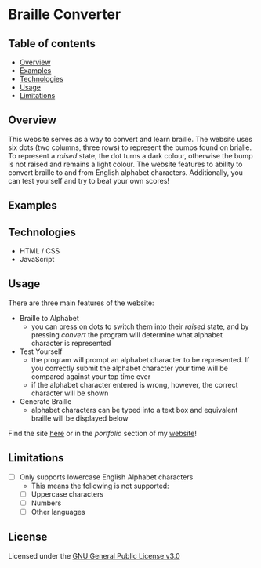 # Braille Converter

## Table of contents
* [Overview](#overview)
* [Examples](#examples)
* [Technologies](#technologies)
* [Usage](#usage)
* [Limitations](#limitations)

## Overview
This website serves as a way to convert and learn braille. The website uses six dots (two columns, three rows) to represent the bumps found on brialle. To represent a *raised* state, the dot turns a dark colour, otherwise the bump is not raised and remains a light colour. The website features to ability to convert braille to and from English alphabet characters. Additionally, you can test yourself and try to beat your own scores!

## Examples



## Technologies
- HTML / CSS
- JavaScript

## Usage
There are three main features of the website:  
- Braille to Alphabet
  - you can press on dots to switch them into their *raised* state, and by pressing *convert* the program will determine what alphabet character is represented
- Test Yourself
  - the program will prompt an alphabet character to be represented. If you correctly submit the alphabet character your time will be compared against your top time ever
  - if the alphabet character entered is wrong, however, the correct character will be shown
- Generate Braille
  - alphabet characters can be typed into a text box and equivalent braille will be displayed below

Find the site [here](https://alex0blackwell.github.io/pages/braille/index.html) or in the *portfolio* section of my [website](https://alex0blackwell.github.io/)!


## Limitations
- [ ] Only supports lowercase English Alphabet characters
  - This means the following is not supported:
  - [ ] Uppercase characters
  - [ ] Numbers
  - [ ] Other languages

## License
Licensed under the [GNU General Public License v3.0](LICENSE)
